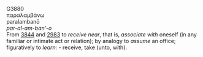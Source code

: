 G3880  
παραλαμβάνω  
paralambanō  
*par-al-am-ban‘-o*  
From [3844](g3844) and [2983](g2983) to *receive* *near*, that is,
*associate* *with* oneself (in any familiar or intimate act or
relation); by analogy to *assume* an office; figuratively to *learn:* -
receive, take (unto, with).  
